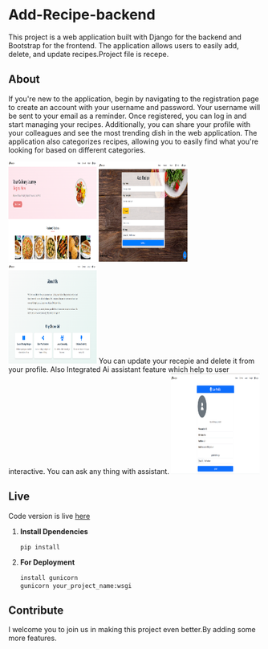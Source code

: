 # Add-Recipe-backend

This project is a web application built with Django for the backend and Bootstrap for the frontend. The application allows users to easily add, delete, and update recipes.Project file is recepe.

## About
If you're new to the application, begin by navigating to the registration page to create an account with your username and password. Your username will be sent to your email as a reminder. Once registered, you can log in and start managing your recipes. Additionally, you can share your profile with your colleagues and see the most trending dish in the web application. The application also categorizes recipes, allowing you to easily find what you're looking for based on different categories.

<img src="home/Main_page.png" alt="Image 1" width="35%" height="200" style="display;">

<img src="home/Add_recipe.png" alt="Image 1" width="35%" height="200" style="display;">


<img src="home/about.png" alt="Image 1" width="35%" height="200" style="display;">
You can update your recepie and delete it from your profile. Also Integrated Ai assistant feature which help to user interactive.
You can ask any thing with assistant.
<img src="home/profile.png" alt="Image 1" width="35%" height="200" style="display;">


## Live 
Code version is live [here](https://add-recipe-backend.onrender.com/)


1. **Install Dpendencies**
   
   ```
   pip install
   ```
3. **For Deployment**

   ```
   install gunicorn
   gunicorn your_project_name:wsgi
   ```
## Contribute

I welcome you to join us in making this project even better.By adding some more features.
   
